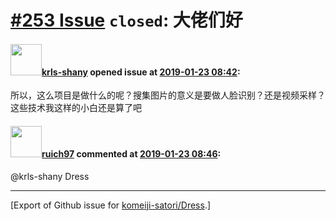 # [\#253 Issue](https://github.com/komeiji-satori/Dress/issues/253) `closed`: 大佬们好

#### <img src="https://avatars.githubusercontent.com/u/30492928?u=e709326bc354144a88d338f069a42af9db787fed&v=4" width="50">[krls-shany](https://github.com/krls-shany) opened issue at [2019-01-23 08:42](https://github.com/komeiji-satori/Dress/issues/253):

所以，这么项目是做什么的呢？搜集图片的意义是要做人脸识别？还是视频采样？这些技术我这样的小白还是算了吧

#### <img src="https://avatars.githubusercontent.com/u/32833901?u=01dbe92f009702d07938cff503732659e769bc08&v=4" width="50">[ruich97](https://github.com/ruich97) commented at [2019-01-23 08:46](https://github.com/komeiji-satori/Dress/issues/253#issuecomment-456717879):

@krls-shany Dress


-------------------------------------------------------------------------------



[Export of Github issue for [komeiji-satori/Dress](https://github.com/komeiji-satori/Dress).]
